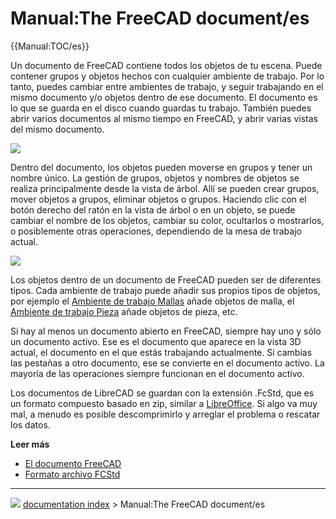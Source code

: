 # Manual:The FreeCAD document/es
{{Manual:TOC/es}}

Un documento de FreeCAD contiene todos los objetos de tu escena. Puede contener grupos y objetos hechos con cualquier ambiente de trabajo. Por lo tanto, puedes cambiar entre ambientes de trabajo, y seguir trabajando en el mismo documento y/o objetos dentro de ese documento. El documento es lo que se guarda en el disco cuando guardas tu trabajo. También puedes abrir varios documentos al mismo tiempo en FreeCAD, y abrir varias vistas del mismo documento.

![](images/Freecad-document-01.jpg )

Dentro del documento, los objetos pueden moverse en grupos y tener un nombre único. La gestión de grupos, objetos y nombres de objetos se realiza principalmente desde la vista de árbol. Allí se pueden crear grupos, mover objetos a grupos, eliminar objetos o grupos. Haciendo clic con el botón derecho del ratón en la vista de árbol o en un objeto, se puede cambiar el nombre de los objetos, cambiar su color, ocultarlos o mostrarlos, o posiblemente otras operaciones, dependiendo de la mesa de trabajo actual.

![](images/Freecad-document-02.jpg )

Los objetos dentro de un documento de FreeCAD pueden ser de diferentes tipos. Cada ambiente de trabajo puede añadir sus propios tipos de objetos, por ejemplo el [Ambiente de trabajo Mallas](Mesh_Workbench/es.md) añade objetos de malla, el [Ambiente de trabajo Pieza](Part_Workbench/es.md) añade objetos de pieza, etc.

Si hay al menos un documento abierto en FreeCAD, siempre hay uno y sólo un documento activo. Ese es el documento que aparece en la vista 3D actual, el documento en el que estás trabajando actualmente. Si cambias las pestañas a otro documento, ese se convierte en el documento activo. La mayoría de las operaciones siempre funcionan en el documento activo.

Los documentos de LibreCAD se guardan con la extensión .FcStd, que es un formato compuesto basado en zip, similar a [LibreOffice](https://www.libreoffice.org). Si algo va muy mal, a menudo es posible descomprimirlo y arreglar el problema o rescatar los datos.

**Leer más**

-   [El documento FreeCAD](Document_structure/es.md)
-   [Formato archivo FCStd](File_Format_FCStd/es.md)



---
![](images/Right_arrow.png) [documentation index](../README.md) > Manual:The FreeCAD document/es
